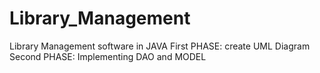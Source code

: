 # Library_Management
Library Management software in JAVA
First PHASE: 
create UML Diagram
Second PHASE:
Implementing DAO and MODEL

